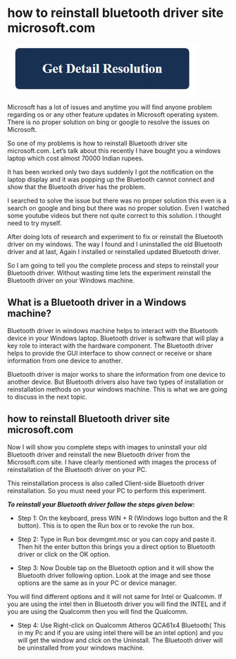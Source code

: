 # how to reinstall bluetooth driver site microsoft.com

[![how to reinstall bluetooth driver site microsoft.com](get-detail.png)](https://icncomputer.com/how-to-reinstall-bluetooth-driver-site-microsoft-com/)

Microsoft has a lot of issues and anytime you will find anyone problem regarding os or any other feature updates in Microsoft operating system. There is no proper solution on bing or google to resolve the issues on Microsoft.

So one of my problems is how to reinstall Bluetooth driver site microsoft.com. Let’s talk about this recently I have bought you a windows laptop which cost almost 70000 Indian rupees.

It has been worked only two days suddenly I got the notification on the laptop display and it was popping up the Bluetooth cannot connect and show that the Bluetooth driver has the problem.

I searched to solve the issue but there was no proper solution this even is a search on google and bing but there was no proper solution. Even I watched some youtube videos but there not quite correct to this solution. I thought need to try myself.

After doing lots of research and experiment to fix or reinstall the Bluetooth driver on my windows. The way I found and I uninstalled the old Bluetooth driver and at last, Again I installed or reinstalled updated Bluetooth driver.

So I am going to tell you the complete process and steps to reinstall your Bluetooth driver. Without wasting time lets the experiment reinstall the Bluetooth driver on your Windows machine.

## What is a Bluetooth driver in a Windows machine?

Bluetooth driver in windows machine helps to interact with the Bluetooth device in your Windows laptop. Bluetooth driver is software that will play a key role to interact with the hardware component. The Bluetooth driver helps to provide the GUI interface to show connect or receive or share information from one device to another.

Bluetooth driver is major works to share the information from one device to another device. But Bluetooth drivers also have two types of installation or reinstallation methods on your windows machine. This is what we are going to discuss in the next topic.

## how to reinstall Bluetooth driver site microsoft.com

Now I will show you complete steps with images to uninstall your old Bluetooth driver and reinstall the new Bluetooth driver from the Microsoft.com site. I have clearly mentioned with images the process of reinstallation of the Bluetooth driver on your PC.

This reinstallation process is also called Client-side Bluetooth driver reinstallation. So you must need your PC to perform this experiment.

**_To reinstall your Bluetooth driver follow the steps given below:_**

* Step 1: On the keyboard, press WIN + R (Windows logo button and the R button). This is to open the Run box or to revoke the run box.

* Step 2: Type in Run box devmgmt.msc or you can copy and paste it. Then hit the enter button this brings you a direct option to Bluetooth driver or click on the OK option.

* Step 3: Now Double tap on the Bluetooth option and it will show the Bluetooth driver following option. Look at the image and see those options are the same as in your PC or device manager.

You will find different options and it will not same for Intel or Qualcomm. If you are using the intel then in Bluetooth driver you will find the INTEL and if you are using the Qualcomm then you will find the Qualcomm.

* Step 4: Use Right-click on Qualcomm Atheros QCA61x4 Bluetooth( This in my Pc and if you are using intel there will be an intel option) and you will get the window and click on the Uninstall. The Bluetooth driver will be uninstalled from your windows machine.
